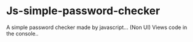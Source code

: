 # Js-simple-password-checker
A simple password checker made by javascript... (Non UI) Views code in the console..
